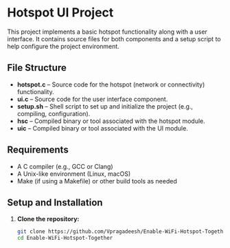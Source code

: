 # Hotspot UI Project

This project implements a basic hotspot functionality along with a user interface. It contains source files for both components and a setup script to help configure the project environment.

## File Structure

- **hotspot.c** – Source code for the hotspot (network or connectivity) functionality.
- **ui.c** – Source code for the user interface component.
- **setup.sh** – Shell script to set up and initialize the project (e.g., compiling, configuration).
- **hsc** – Compiled binary or tool associated with the hotspot module.
- **uic** – Compiled binary or tool associated with the UI module.

## Requirements

- A C compiler (e.g., GCC or Clang)
- A Unix-like environment (Linux, macOS)
- Make (if using a Makefile) or other build tools as needed

## Setup and Installation

1. **Clone the repository:**

   ```bash
   git clone https://github.com/Vpragadeesh/Enable-WiFi-Hotspot-Together
   cd Enable-WiFi-Hotspot-Together
